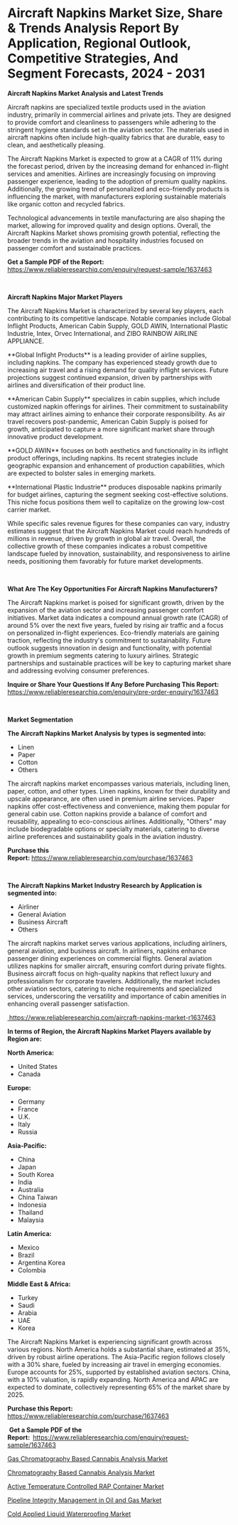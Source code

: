 <p><h1>Aircraft Napkins Market Size, Share & Trends Analysis Report By Application, Regional Outlook, Competitive Strategies, And Segment Forecasts, 2024 - 2031</h1></p><p><strong>Aircraft Napkins Market Analysis and Latest Trends</strong></p>
<p><p>Aircraft napkins are specialized textile products used in the aviation industry, primarily in commercial airlines and private jets. They are designed to provide comfort and cleanliness to passengers while adhering to the stringent hygiene standards set in the aviation sector. The materials used in aircraft napkins often include high-quality fabrics that are durable, easy to clean, and aesthetically pleasing.</p><p>The Aircraft Napkins Market is expected to grow at a CAGR of 11% during the forecast period, driven by the increasing demand for enhanced in-flight services and amenities. Airlines are increasingly focusing on improving passenger experience, leading to the adoption of premium quality napkins. Additionally, the growing trend of personalized and eco-friendly products is influencing the market, with manufacturers exploring sustainable materials like organic cotton and recycled fabrics.</p><p>Technological advancements in textile manufacturing are also shaping the market, allowing for improved quality and design options. Overall, the Aircraft Napkins Market shows promising growth potential, reflecting the broader trends in the aviation and hospitality industries focused on passenger comfort and sustainable practices.</p></p>
<p><strong>Get a Sample PDF of the Report:&nbsp;</strong> <a href="https://www.reliableresearchiq.com/enquiry/request-sample/1637463?utm_campaign=1834&utm_medium=2&utm_source=Github&utm_content=ia&utm_term=07122024&utm_id=aircraft-napkins">https://www.reliableresearchiq.com/enquiry/request-sample/1637463</a></p>
<p>&nbsp;</p>
<p><strong>Aircraft Napkins Major Market Players</strong></p>
<p><p>The Aircraft Napkins Market is characterized by several key players, each contributing to its competitive landscape. Notable companies include Global Inflight Products, American Cabin Supply, GOLD AWIN, International Plastic Industrie, Intex, Orvec International, and ZIBO RAINBOW AIRLINE APPLIANCE.</p><p>**Global Inflight Products** is a leading provider of airline supplies, including napkins. The company has experienced steady growth due to increasing air travel and a rising demand for quality inflight services. Future projections suggest continued expansion, driven by partnerships with airlines and diversification of their product line.</p><p>**American Cabin Supply** specializes in cabin supplies, which include customized napkin offerings for airlines. Their commitment to sustainability may attract airlines aiming to enhance their corporate responsibility. As air travel recovers post-pandemic, American Cabin Supply is poised for growth, anticipated to capture a more significant market share through innovative product development.</p><p>**GOLD AWIN** focuses on both aesthetics and functionality in its inflight product offerings, including napkins. Its recent strategies include geographic expansion and enhancement of production capabilities, which are expected to bolster sales in emerging markets.</p><p>**International Plastic Industrie** produces disposable napkins primarily for budget airlines, capturing the segment seeking cost-effective solutions. This niche focus positions them well to capitalize on the growing low-cost carrier market.</p><p>While specific sales revenue figures for these companies can vary, industry estimates suggest that the Aircraft Napkins Market could reach hundreds of millions in revenue, driven by growth in global air travel. Overall, the collective growth of these companies indicates a robust competitive landscape fueled by innovation, sustainability, and responsiveness to airline needs, positioning them favorably for future market developments.</p></p>
<p>&nbsp;</p>
<p><strong>What Are The Key Opportunities For Aircraft Napkins Manufacturers?</strong></p>
<p><p>The Aircraft Napkins market is poised for significant growth, driven by the expansion of the aviation sector and increasing passenger comfort initiatives. Market data indicates a compound annual growth rate (CAGR) of around 5% over the next five years, fueled by rising air traffic and a focus on personalized in-flight experiences. Eco-friendly materials are gaining traction, reflecting the industry's commitment to sustainability. Future outlook suggests innovation in design and functionality, with potential growth in premium segments catering to luxury airlines. Strategic partnerships and sustainable practices will be key to capturing market share and addressing evolving consumer preferences.</p></p>
<p><strong>Inquire or Share Your Questions If Any Before Purchasing This Report:</strong> <a href="https://www.reliableresearchiq.com/enquiry/pre-order-enquiry/1637463?utm_campaign=1834&utm_medium=2&utm_source=Github&utm_content=ia&utm_term=07122024&utm_id=aircraft-napkins">https://www.reliableresearchiq.com/enquiry/pre-order-enquiry/1637463</a></p>
<p>&nbsp;</p>
<p><strong>Market Segmentation</strong></p>
<p><strong>The Aircraft Napkins Market Analysis by types is segmented into:</strong></p>
<p><ul><li>Linen</li><li>Paper</li><li>Cotton</li><li>Others</li></ul></p>
<p><p>The aircraft napkins market encompasses various materials, including linen, paper, cotton, and other types. Linen napkins, known for their durability and upscale appearance, are often used in premium airline services. Paper napkins offer cost-effectiveness and convenience, making them popular for general cabin use. Cotton napkins provide a balance of comfort and reusability, appealing to eco-conscious airlines. Additionally, "Others" may include biodegradable options or specialty materials, catering to diverse airline preferences and sustainability goals in the aviation industry.</p></p>
<p><strong>Purchase this Report:&nbsp;</strong><a href="https://www.reliableresearchiq.com/purchase/1637463?utm_campaign=1834&utm_medium=2&utm_source=Github&utm_content=ia&utm_term=07122024&utm_id=aircraft-napkins">https://www.reliableresearchiq.com/purchase/1637463</a></p>
<p>&nbsp;</p>
<p><strong>The Aircraft Napkins Market Industry Research by Application is segmented into:</strong></p>
<p><ul><li>Airliner</li><li>General Aviation</li><li>Business Aircraft</li><li>Others</li></ul></p>
<p><p>The aircraft napkins market serves various applications, including airliners, general aviation, and business aircraft. In airliners, napkins enhance passenger dining experiences on commercial flights. General aviation utilizes napkins for smaller aircraft, ensuring comfort during private flights. Business aircraft focus on high-quality napkins that reflect luxury and professionalism for corporate travelers. Additionally, the market includes other aviation sectors, catering to niche requirements and specialized services, underscoring the versatility and importance of cabin amenities in enhancing overall passenger satisfaction.</p></p>
<p><a href="https://www.reliableresearchiq.com/aircraft-napkins-market-r1637463?utm_campaign=1834&utm_medium=2&utm_source=Github&utm_content=ia&utm_term=07122024&utm_id=aircraft-napkins">&nbsp;https://www.reliableresearchiq.com/aircraft-napkins-market-r1637463</a></p>
<p><strong>In terms of Region, the Aircraft Napkins Market Players available by Region are:</strong></p>
<p>
    <p> <strong> North America: </strong>
        <ul>
            <li>United States</li>
            <li>Canada</li>
        </ul>
        </p> 
    <p> <strong> Europe: </strong>
        <ul>
            <li>Germany</li>
            <li>France</li>
            <li>U.K.</li>
            <li>Italy</li>
            <li>Russia</li>
        </ul>
        </p> 
    <p> <strong> Asia-Pacific: </strong>
        <ul>
            <li>China</li>
            <li>Japan</li>
            <li>South Korea</li>
            <li>India</li>
            <li>Australia</li>
            <li>China Taiwan</li>
            <li>Indonesia</li>
            <li>Thailand</li>
            <li>Malaysia</li>
        </ul>
        </p> 
    <p> <strong> Latin America: </strong>
        <ul>
            <li>Mexico</li>
            <li>Brazil</li>
            <li>Argentina Korea</li>
            <li>Colombia</li>
        </ul>
        </p> 
    <p> <strong> Middle East & Africa: </strong>
        <ul>
            <li>Turkey</li>
            <li>Saudi</li>
            <li>Arabia</li>
            <li>UAE</li>
            <li>Korea</li>
        </ul>
    </p>
    </p>
<p><p>The Aircraft Napkins Market is experiencing significant growth across various regions. North America holds a substantial share, estimated at 35%, driven by robust airline operations. The Asia-Pacific region follows closely with a 30% share, fueled by increasing air travel in emerging economies. Europe accounts for 25%, supported by established aviation sectors. China, with a 10% valuation, is rapidly expanding. North America and APAC are expected to dominate, collectively representing 65% of the market share by 2025.</p></p>
<p><strong>Purchase this Report: </strong><a href="https://www.reliableresearchiq.com/purchase/1637463?utm_campaign=1834&utm_medium=2&utm_source=Github&utm_content=ia&utm_term=07122024&utm_id=aircraft-napkins">https://www.reliableresearchiq.com/purchase/1637463</a></p>
<p>&nbsp;<strong>Get a Sample PDF of the Report:&nbsp;&nbsp;</strong><a href="https://www.reliableresearchiq.com/enquiry/request-sample/1637463?utm_campaign=1834&utm_medium=2&utm_source=Github&utm_content=ia&utm_term=07122024&utm_id=aircraft-napkins">https://www.reliableresearchiq.com/enquiry/request-sample/1637463</a></p>
<p><strong></strong></p>
<p><p><a href="https://www.linkedin.com/pulse/acomprehensive-analysis-onthe-sizedynamicsand-expected-development-wktme?utm_campaign=1834&utm_medium=2&utm_source=Github&utm_content=ia&utm_term=07122024&utm_id=aircraft-napkins">Gas Chromatography Based Cannabis Analysis Market</a></p><p><a href="https://www.linkedin.com/pulse/chromatography-based-cannabis-analysis-market-size-striking-gg2be?utm_campaign=1834&utm_medium=2&utm_source=Github&utm_content=ia&utm_term=07122024&utm_id=aircraft-napkins">Chromatography Based Cannabis Analysis Market</a></p><p><a href="https://issuu.com/reportprime-2/docs/active-temperature-controlled-rap-container-market?utm_campaign=1834&utm_medium=2&utm_source=Github&utm_content=ia&utm_term=07122024&utm_id=aircraft-napkins">Active Temperature Controlled RAP Container Market</a></p><p><a href="https://www.linkedin.com/pulse/determining-pipeline-integrity-management-oil-gasmarket-size-rkyle?utm_campaign=1834&utm_medium=2&utm_source=Github&utm_content=ia&utm_term=07122024&utm_id=aircraft-napkins">Pipeline Integrity Management in Oil and Gas Market</a></p><p><a href="https://issuu.com/reportprime-2/docs/cold-applied-liquid-waterproofing-market-size-2030?utm_campaign=1834&utm_medium=2&utm_source=Github&utm_content=ia&utm_term=07122024&utm_id=aircraft-napkins">Cold Applied Liquid Waterproofing Market</a></p></p>